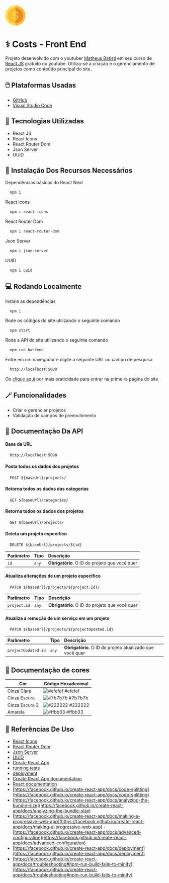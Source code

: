 
![Logo Da Costs](https://github.com/matheusbattisti/curso_react_yt/blob/d36606ba5a99d655cc901698337f1ad432da60c6/src/img/costs_logo.png)


# ⚕️ Costs - Front End

Projeto desenvolvido com o youtuber [Matheus Batisti](https://www.youtube.com/@MatheusBattisti) em seu curso de [React JS](https://youtube.com/playlist?list=PLnDvRpP8BneyVA0SZ2okm-QBojomniQVO&si=mP84Itow-4nrXjpK) gratuito no youtube. Utiliza-se a criação e o gerenciamento de projetos como conteúdo principal do site.


<!-- ## ✅ Demonstração

[link](url) -->


## 🖱️ Plataformas Usadas

- [GitHub](https://about.github.com/)
- [Visual Studio Code](https://code.visualstudio.com/)


## 🚀 Tecnologias Utilizadas

- React JS
- React Icons
- React Router Dom
- Json Server
- UUID


## 💾 Instalação Dos Recursos Necessários

Dependências básicas do React Next

```bash
  npm i
``` 

React Icons

```bash
  npm i react-icons
```

React Router Dom

```bash
  npm i react-router-dom
```

Json Server

```bash
  npm i json-server
```

UUID

```bash
  npm i uuid
```

## 💻 Rodando Localmente

<!-- Clone o projeto

```bash
  git clone url
``` -->

<!-- Entre no diretório do projeto

```bash
  cd diretorio_do_projeto
``` -->

Instale as dependências

```bash
  npm i
```

Rode os códigos do site utilizando o seguinte comando

```bash
  npm start
```

Rode a API do site utilizando o seguinte comando

```bash
  npm run backend
```

Entre em um navegador e digite a seguinte URL no campo de pesquisa

```bash
  http://localhost:5000
```
Ou [clique aqui](http://localhost:5000) por mais praticidade para entrar na primeira página do site


## 🪄 Funcionalidades

- Criar e gerenciar projetos
- Validação de campos de preenchimento


## 📁 Documentação Da API

#### Base da URL

```http
  http://localhost:5000
```

#### Posta todos os dados dos projetos

```http
  POST ${baseUrl}/projects/
```

#### Retorna todos os dados das categorias

```http
  GET ${baseUrl}/categories/
```

#### Retorna todos os dados dos projetos

```http
  GET ${baseUrl}/projects/
```

#### Deleta um projeto específico

```http
  DELETE ${baseUrl}/projects/${id}
```

| Parâmetro   | Tipo       | Descrição                                      |
| :---------- | :--------- | :--------------------------------------------- |
| `id`        | `any`      | **Obrigatório**. O ID do projeto que você quer |

#### Atualiza alterações de um projeto específico

```http
  PATCH ${baseUrl}/projects/${project.id}/
```

| Parâmetro     | Tipo       | Descrição                                      |
| :------------ | :--------- | :--------------------------------------------- |
| `project.id`  | `any`      | **Obrigatório**. O ID do projeto que você quer |

#### Atualiza a remoção de um serviço em um projeto

```http
  PATCH ${baseUrl}/projects/${projectUpdated.id}
```

| Parâmetro           | Tipo       | Descrição                                                 |
| :------------------ | :--------- | :-------------------------------------------------------- |
| `projectUpdated.id` | `any`      | **Obrigatório**. O ID do projeto atualizado que você quer |


## 🌈 Documentação de cores

| Cor                | Código Hexadecimal                                               |
| ------------------ | ---------------------------------------------------------------- |
| Cinza Clara        | ![#efefef](https://via.placeholder.com/10/efefef?text=+) #efefef |
| Cinza Escura       | ![#7b7b7b](https://via.placeholder.com/10/7b7b7b?text=+) #7b7b7b |
| Cinza Escura 2     | ![#222222](https://via.placeholder.com/10/222222?text=+) #222222 |
| Amarela            | ![#ffbb33](https://via.placeholder.com/10/ffbb33?text=+) #ffbb33 |


## 🌟 Referências De Uso

 - [React Icons](https://react-icons.github.io/react-icons/)
 - [React Router Dom](https://reactrouter.com/en/main)
 - [Json Server](https://www.npmjs.com/package/json-server)
 - [UUID](https://www.npmjs.com/package/uuid)
 - [Create React App](https://github.com/facebook/create-react-app)
 - [running tests](https://facebook.github.io/create-react-app/docs/running-tests)
 - [deployment](https://facebook.github.io/create-react-app/docs/deployment)
 - [Create React App documentation](https://facebook.github.io/create-react-app/docs/getting-started)
 - [React documentation](https://reactjs.org/)
 - [https://facebook.github.io/create-react-app/docs/code-splitting](https://facebook.github.io/create-react-app/docs/code-splitting)
 - [https://facebook.github.io/create-react-app/docs/analyzing-the-bundle-size](https://facebook.github.io/create-react-app/docs/analyzing-the-bundle-size)
 - [https://facebook.github.io/create-react-app/docs/making-a-progressive-web-app](https://facebook.github.io/create-react-app/docs/making-a-progressive-web-app)
 -[https://facebook.github.io/create-react-app/docs/advanced-configuration](https://facebook.github.io/create-react-app/docs/advanced-configuration)
 - [https://facebook.github.io/create-react-app/docs/deployment](https://facebook.github.io/create-react-app/docs/deployment)
 - [https://facebook.github.io/create-react-app/docs/troubleshooting#npm-run-build-fails-to-minify](https://facebook.github.io/create-react-app/docs/troubleshooting#npm-run-build-fails-to-minify)
